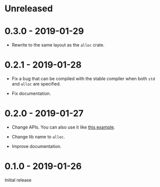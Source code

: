 # Unreleased

# 0.3.0 - 2019-01-29

* Rewrite to the same layout as the `alloc` crate.

# 0.2.1 - 2019-01-28

* Fix a bug that can be compiled with the stable compiler when both `std` and `alloc` are specified.

* Fix documentation.

# 0.2.0 - 2019-01-27

* Change APIs. You can also use it like [this example](https://github.com/taiki-e/alloc-shim/tree/v0.2.0/examples/std-shim).

* Change lib name to `alloc`.

* Improve documentation.

# 0.1.0 - 2019-01-26

Initial release
